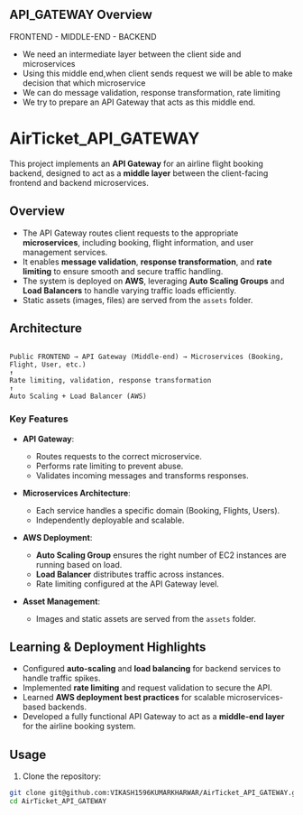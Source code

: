 ## API_GATEWAY Overview

FRONTEND - MIDDLE-END - BACKEND

- We need an intermediate layer between the client side and microservices
- Using this middle end,when client sends request we will be able to make decision that which microservice
- We can do message validation, response transformation, rate limiting
- We try to prepare an API Gateway that acts as this middle end.

# AirTicket_API_GATEWAY

This project implements an **API Gateway** for an airline flight booking backend, designed to act as a **middle layer** between the client-facing frontend and backend microservices.

## Overview

- The API Gateway routes client requests to the appropriate **microservices**, including booking, flight information, and user management services.
- It enables **message validation**, **response transformation**, and **rate limiting** to ensure smooth and secure traffic handling.
- The system is deployed on **AWS**, leveraging **Auto Scaling Groups** and **Load Balancers** to handle varying traffic loads efficiently.
- Static assets (images, files) are served from the `assets` folder.

## Architecture

```

Public FRONTEND → API Gateway (Middle-end) → Microservices (Booking, Flight, User, etc.)
↑
Rate limiting, validation, response transformation
↑
Auto Scaling + Load Balancer (AWS)

```

### Key Features

- **API Gateway**:

  - Routes requests to the correct microservice.
  - Performs rate limiting to prevent abuse.
  - Validates incoming messages and transforms responses.

- **Microservices Architecture**:

  - Each service handles a specific domain (Booking, Flights, Users).
  - Independently deployable and scalable.

- **AWS Deployment**:

  - **Auto Scaling Group** ensures the right number of EC2 instances are running based on load.
  - **Load Balancer** distributes traffic across instances.
  - Rate limiting configured at the API Gateway level.

- **Asset Management**:
  - Images and static assets are served from the `assets` folder.

## Learning & Deployment Highlights

- Configured **auto-scaling** and **load balancing** for backend services to handle traffic spikes.
- Implemented **rate limiting** and request validation to secure the API.
- Learned **AWS deployment best practices** for scalable microservices-based backends.
- Developed a fully functional API Gateway to act as a **middle-end layer** for the airline booking system.

## Usage

1. Clone the repository:

```bash
git clone git@github.com:VIKASH1596KUMARKHARWAR/AirTicket_API_GATEWAY.git
cd AirTicket_API_GATEWAY
```
